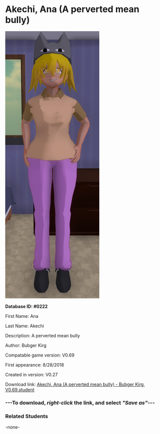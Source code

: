 # Akechi, Ana (A perverted mean bully)

<img src="../../Files/Images/Akechi, Ana (A perverted mean bully).png" title="Akechi, Ana (A perverted mean bully) - Bubger Kirg, V0.69">

**Database ID: #0222**

First Name: Ana

Last Name: Akechi

Description: A perverted mean bully

Author: Bubger Kirg

Compatable game version: V0.69

First appearance: 8/28/2018

Created in version: V0.27

Download link: <a href="https://raw.githubusercontent.com/Arbiter1223/Daigaku-Gurashi-Custom-Students/master/Files/Student%20Files/Akechi%2C%20Ana%20(A%20perverted%20mean%20bully)%20-%20Bubger%20Kirg%2C%20V0.69.student">Akechi, Ana (A perverted mean bully) - Bubger Kirg, V0.69.student</a>

### ---**To download, _right-click_ the link, and select _"Save as"_**---

### Related Students

-none-
